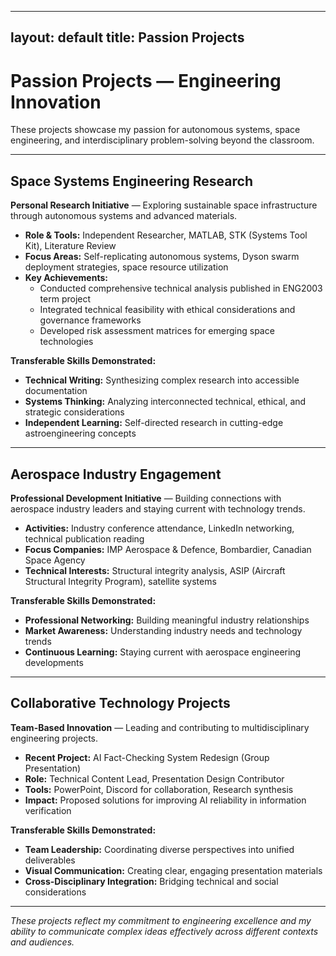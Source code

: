 
---
layout: default
title: Passion Projects
---

# Passion Projects — Engineering Innovation

These projects showcase my passion for autonomous systems, space engineering, and interdisciplinary problem-solving beyond the classroom.

---

## Space Systems Engineering Research

**Personal Research Initiative** — Exploring sustainable space infrastructure through autonomous systems and advanced materials.

- **Role & Tools:** Independent Researcher, MATLAB, STK (Systems Tool Kit), Literature Review
- **Focus Areas:** Self-replicating autonomous systems, Dyson swarm deployment strategies, space resource utilization
- **Key Achievements:** 
  - Conducted comprehensive technical analysis published in ENG2003 term project
  - Integrated technical feasibility with ethical considerations and governance frameworks
  - Developed risk assessment matrices for emerging space technologies

**Transferable Skills Demonstrated:**
- **Technical Writing:** Synthesizing complex research into accessible documentation
- **Systems Thinking:** Analyzing interconnected technical, ethical, and strategic considerations
- **Independent Learning:** Self-directed research in cutting-edge astroengineering concepts

---

## Aerospace Industry Engagement

**Professional Development Initiative** — Building connections with aerospace industry leaders and staying current with technology trends.

- **Activities:** Industry conference attendance, LinkedIn networking, technical publication reading
- **Focus Companies:** IMP Aerospace & Defence, Bombardier, Canadian Space Agency
- **Technical Interests:** Structural integrity analysis, ASIP (Aircraft Structural Integrity Program), satellite systems

**Transferable Skills Demonstrated:**
- **Professional Networking:** Building meaningful industry relationships
- **Market Awareness:** Understanding industry needs and technology trends
- **Continuous Learning:** Staying current with aerospace engineering developments

---

## Collaborative Technology Projects

**Team-Based Innovation** — Leading and contributing to multidisciplinary engineering projects.

- **Recent Project:** AI Fact-Checking System Redesign (Group Presentation)
- **Role:** Technical Content Lead, Presentation Design Contributor
- **Tools:** PowerPoint, Discord for collaboration, Research synthesis
- **Impact:** Proposed solutions for improving AI reliability in information verification

**Transferable Skills Demonstrated:**
- **Team Leadership:** Coordinating diverse perspectives into unified deliverables
- **Visual Communication:** Creating clear, engaging presentation materials
- **Cross-Disciplinary Integration:** Bridging technical and social considerations

---

*These projects reflect my commitment to engineering excellence and my ability to communicate complex ideas effectively across different contexts and audiences.*
